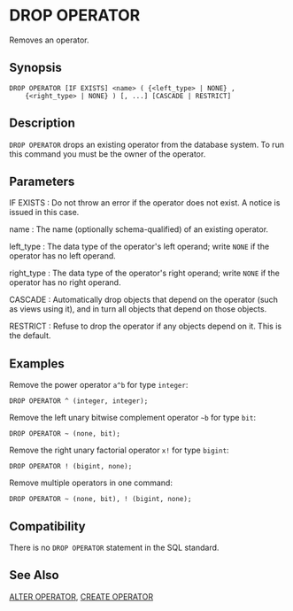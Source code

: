 # DROP OPERATOR

Removes an operator.

## Synopsis

``` {#sql_command_synopsis}
DROP OPERATOR [IF EXISTS] <name> ( {<left_type> | NONE} , 
    {<right_type> | NONE} ) [, ...] [CASCADE | RESTRICT]
```

## Description

`DROP OPERATOR` drops an existing operator from the database system. To run this command you must be the owner of the operator.

## Parameters

IF EXISTS
:   Do not throw an error if the operator does not exist. A notice is issued in this case.

name
:   The name (optionally schema-qualified) of an existing operator.

left_type
:   The data type of the operator's left operand; write `NONE` if the operator has no left operand.

right_type
:   The data type of the operator's right operand; write `NONE` if the operator has no right operand.

CASCADE
:   Automatically drop objects that depend on the operator (such as views using it), and in turn all objects that depend on those objects.

RESTRICT
:   Refuse to drop the operator if any objects depend on it. This is the default.

## Examples

Remove the power operator `a^b` for type `integer`:

```
DROP OPERATOR ^ (integer, integer);
```

Remove the left unary bitwise complement operator `~b` for type `bit`:

```
DROP OPERATOR ~ (none, bit);
```

Remove the right unary factorial operator `x!` for type `bigint`:

```
DROP OPERATOR ! (bigint, none);
```

Remove multiple operators in one command:

```
DROP OPERATOR ~ (none, bit), ! (bigint, none);
```

## Compatibility

There is no `DROP OPERATOR` statement in the SQL standard.

## See Also

[ALTER OPERATOR](/docs/sql-statements/sql-statement-alter-operator.md), [CREATE OPERATOR](/docs/sql-statements/sql-statement-create-operator.md)



